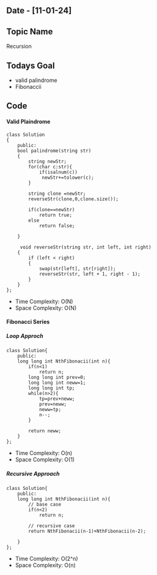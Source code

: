 ## Date - [11-01-24]

## Topic Name

Recursion

## Todays Goal

* valid palindrome
* Fibonaccii

## Code

#### Valid Plaindrome

```
class Solution
{
    public:
    bool palindrome(string str)
    {
        string newStr;
        for(char c:str){
            if(isalnum(c))
             newStr+=tolower(c);
        }

        string clone =newStr;
        reverseStr(clone,0,clone.size());
  
        if(clone==newStr)
            return true;
        else
            return false;

    }  

     void reverseStr(string str, int left, int right)
    {
        if (left < right)
        {
            swap(str[left], str[right]);
            reverseStr(str, left + 1, right - 1);
        }
    }
};
```

* Time Complexity: O(N)
* Space Complexity: O(N)

#### Fibonacci Series

##### Loop Approch

```
class Solution{
    public:
    long long int NthFibonacii(int n){
        if(n<1)
            return n;
        long long int prev=0;
        long long int neww=1;
        long long int tp;
        while(n>2){
            tp=prev+neww;
            prev=neww;
            neww=tp;
            n--;
        }

        return neww;  
    }
};
```

* Time Complexity: O(n)
* Space Complexity: O(1)

##### Recursive Approach

```
class Solution{
    public:
    long long int NthFibonacii(int n){
        // base case
        if(n<2)
            return n;

        // recursive case 
        return NthFibonacii(n-1)+NthFibonacii(n-2);
    
    }
};
```

* Time Complexity: O(2^n)
* Space Complexity: O(n)
